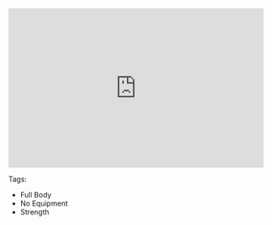 <iframe width="100%" height="315" src="https://www.youtube.com/embed/oAPCPjnU1wA" frameborder="0" allow="accelerometer; autoplay; encrypted-media; gyroscope; picture-in-picture" allowfullscreen></iframe>

Tags:
* Full Body
* No Equipment
* Strength